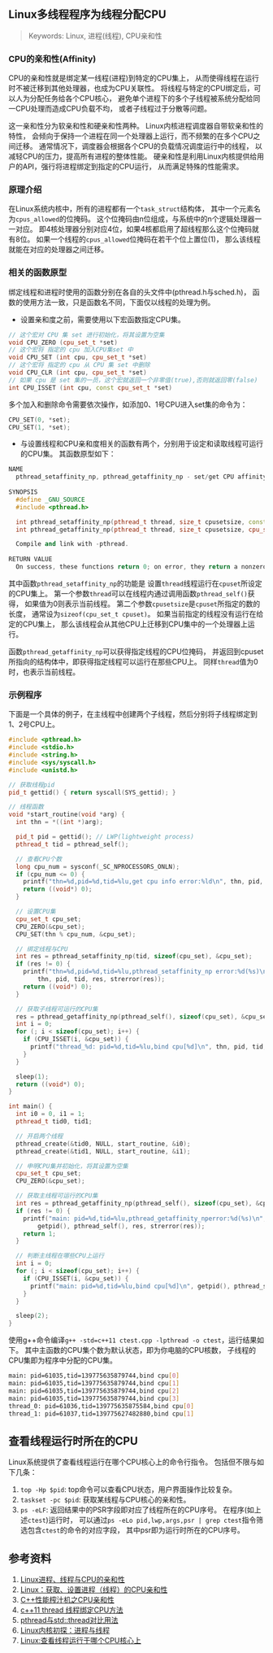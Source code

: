 ## Linux多线程程序为线程分配CPU
> Keywords: Linux, 进程(线程), CPU亲和性

### CPU的亲和性(Affinity)
CPU的亲和性就是绑定某一线程(进程)到特定的CPU集上，
从而使得线程在运行时不被迁移到其他处理器，也成为CPU关联性。
将线程与特定的CPU绑定后，可以人为分配任务给各个CPU核心，
避免单个进程下的多个子线程被系统分配给同一CPU处理而造成CPU负载不均，
或者子线程过于分散等问题。

这一亲和性分为软亲和性和硬亲和性两种。
Linux内核进程调度器自带软亲和性的特性，
会倾向于保持一个进程在同一个处理器上运行，而不频繁的在多个CPU之间迁移。
通常情况下，调度器会根据各个CPU的负载情况调度运行中的线程，
以减轻CPU的压力，提高所有进程的整体性能。
硬亲和性是利用Linux内核提供给用户的API，强行将进程绑定到指定的CPU运行，
从而满足特殊的性能需求。


### 原理介绍
在Linux系统内核中，所有的进程都有一个`task_struct`结构体，
其中一个元素名为`cpus_allowed`的位掩码。
这个位掩码由n位组成，与系统中的n个逻辑处理器一一对应。
即4核处理器分别对应4位，如果4核都启用了超线程那么这个位掩码就有8位。
如果一个线程的`cpus_allowed`位掩码在若干个位上置位(1)，
那么该线程就能在对应的处理器之间迁移。


### 相关的函数原型
绑定线程和进程时使用的函数分别在各自的头文件中(pthread.h与sched.h)，
函数的使用方法一致，只是函数名不同，下面仅以线程的处理为例。

* 设置亲和度之前，需要使用以下宏函数指定CPU集。
```cpp
// 这个宏对 CPU 集 set 进行初始化，将其设置为空集
void CPU_ZERO (cpu_set_t *set)
// 这个宏将 指定的 cpu 加入CPU集set 中
void CPU_SET (int cpu, cpu_set_t *set)
// 这个宏将 指定的 cpu 从 CPU 集 set 中删除
void CPU_CLR (int cpu, cpu_set_t *set)
// 如果 cpu 是 set 集的一员，这个宏就返回一个非零值(true),否则就返回零(false)
int CPU_ISSET (int cpu, const cpu_set_t *set)
```
多个加入和删除命令需要依次操作，如添加0、1号CPU进入set集的命令为：
```cpp
CPU_SET(0, *set);
CPU_SET(1, *set);
```

* 与设置线程和CPU亲和度相关的函数有两个，分别用于设定和读取线程可运行的CPU集。
其函数原型如下：
```cpp
NAME
  pthread_setaffinity_np, pthread_getaffinity_np - set/get CPU affinity of a thread.
 
SYNOPSIS
  #define _GNU_SOURCE
  #include <pthread.h>

  int pthread_setaffinity_np(pthread_t thread, size_t cpusetsize, const cpu_set_t *cpuset);
  int pthread_getaffinity_np(pthread_t thread, size_t cpusetsize, cpu_set_t *cpuset);

  Compile and link with -pthread.
 
RETURN VALUE
  On success, these functions return 0; on error, they return a nonzero error number
```
其中函数`pthread_setaffinity_np`的功能是
设置`thread`线程运行在`cpuset`所设定的CPU集上。
第一个参数`thread`可以在线程内通过调用函数`pthread_self()`获得，
如果值为0则表示当前线程。
第二个参数`cpusetsize`是`cpuset`所指定的数的长度，
通常设为`sizeof(cpu_set_t cpuset)`。
如果当前指定的线程没有运行在给定的CPU集上，
那么该线程会从其他CPU上迁移到CPU集中的一个处理器上运行。

函数`pthread_getaffinity_np`可以获得指定线程的CPU位掩码，
并返回到cpuset所指向的结构体中，即获得指定线程可以运行在那些CPU上。
同样`thread`值为0时，也表示当前线程。


### 示例程序
下面是一个具体的例子，在主线程中创建两个子线程，然后分别将子线程绑定到1、2号CPU上。
```cpp
#include <pthread.h>
#include <stdio.h>
#include <string.h>
#include <sys/syscall.h>
#include <unistd.h>

// 获取线程pid
pid_t gettid() { return syscall(SYS_gettid); }

// 线程函数
void *start_routine(void *arg) {
  int thn = *((int *)arg);

  pid_t pid = gettid(); // LWP(lightweight process)
  pthread_t tid = pthread_self();

  // 查看CPU个数
  long cpu_num = sysconf(_SC_NPROCESSORS_ONLN);
  if (cpu_num <= 0) {
    printf("thn=%d,pid=%d,tid=%lu,get cpu info error:%ld\n", thn, pid, tid, cpu_num);
    return ((void*) 0);
  }

  // 设置CPU集
  cpu_set_t cpu_set;
  CPU_ZERO(&cpu_set);
  CPU_SET(thn % cpu_num, &cpu_set);

  // 绑定线程与CPU
  int res = pthread_setaffinity_np(tid, sizeof(cpu_set), &cpu_set);
  if (res != 0) {
    printf("thn=%d,pid=%d,tid=%lu,pthread_setaffinity_np error:%d(%s)\n",
        thn, pid, tid, res, strerror(res));
    return ((void*) 0);
  }

  // 获取子线程可运行的CPU集
  res = pthread_getaffinity_np(pthread_self(), sizeof(cpu_set), &cpu_set);
  int i = 0;
  for (; i < sizeof(cpu_set); i++) {
    if (CPU_ISSET(i, &cpu_set)) {
      printf("thread_%d: pid=%d,tid=%lu,bind cpu[%d]\n", thn, pid, tid, i);
    }
  }

  sleep(1);
  return ((void*) 0);
}

int main() {
  int i0 = 0, i1 = 1;
  pthread_t tid0, tid1;

  // 开启两个线程
  pthread_create(&tid0, NULL, start_routine, &i0);
  pthread_create(&tid1, NULL, start_routine, &i1);

  // 申明CPU集并初始化，将其设置为空集
  cpu_set_t cpu_set;
  CPU_ZERO(&cpu_set);

  // 获取主线程可运行的CPU集
  int res = pthread_getaffinity_np(pthread_self(), sizeof(cpu_set), &cpu_set);
  if (res != 0) {
    printf("main: pid=%d,tid=%lu,pthread_getaffinity_nperror:%d(%s)\n",
        getpid(), pthread_self(), res, strerror(res));
    return 1;
  }

  // 判断主线程在哪些CPU上运行 
  int i = 0;
  for (; i < sizeof(cpu_set); i++) {
    if (CPU_ISSET(i, &cpu_set)) {
      printf("main: pid=%d,tid=%lu,bind cpu[%d]\n", getpid(), pthread_self(), i);
    }
  }

  sleep(2);
}
```
使用g++命令编译`g++ -std=c++11 ctest.cpp -lpthread -o ctest`，运行结果如下。
其中主函数的CPU集个数为默认状态，即为你电脑的CPU核数，
子线程的CPU集即为程序中分配的CPU集。
```bash
main: pid=61035,tid=139775635879744,bind cpu[0]
main: pid=61035,tid=139775635879744,bind cpu[1]
main: pid=61035,tid=139775635879744,bind cpu[2]
main: pid=61035,tid=139775635879744,bind cpu[3]
thread_0: pid=61036,tid=139775635875584,bind cpu[0]
thread_1: pid=61037,tid=139775627482880,bind cpu[1]
```

## 查看线程运行时所在的CPU
Linux系统提供了查看线程运行在哪个CPU核心上的命令行指令。
包括但不限与如下几条：
1. `top -Hp $pid`: top命令可以查看CPU状态，用户界面操作比较复杂。
2. `taskset -pc $pid`: 获取某线程与CPU核心的亲和性。
3. `ps -eLF`: 返回结果中的PSR字段即对应了线程所在的CPU序号。
在程序(如上述`ctest`)运行时，
可以通过`ps -eLo pid,lwp,args,psr | grep ctest`指令筛选包含`ctest`的命令的对应字段，
其中psr即为运行时所在的CPU序号。


## 参考资料
1. [Linux进程、线程与CPU的亲和性](https://www.cnblogs.com/wenqiang/p/6049978.html)
1. [Linux：获取、设置进程（线程）的CPU亲和性](https://blog.csdn.net/test1280/article/details/88206560)
1. [C++性能榨汁机之CPU亲和性](https://zhuanlan.zhihu.com/p/57470627)
1. [c++11 thread 线程绑定CPU方法](https://blog.csdn.net/zfjBIT/article/details/105846212)
1. [pthread与std::thread对比用法](https://blog.csdn.net/matrixyy/article/details/50929149)
1. [Linux内核初探：进程与线程](https://zhuanlan.zhihu.com/p/93553600)
1. [Linux:查看线程运行于哪个CPU核心上](https://blog.csdn.net/test1280/article/details/87993669)

